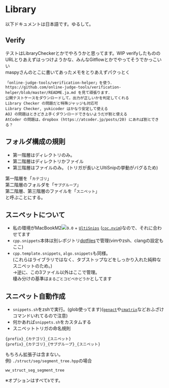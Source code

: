 # Library
以下ドキュメントは日本語です。ゆるして。

## Verify
テストはLibraryCheckerとかでやろうかと思ってます。WIP
verifyしたもののURLとりあえずはっつけようかな、みんなGitflowとかでやってそうでかっこいい
<br>
maspyさんのとこに書いてあったメモをとりあえずパクっとく
```
「online-judge-tools/verification-helper」を使う．
https://github.com/online-judge-tools/verification-helper/blob/master/README.ja.md を見て頑張ります．
公開テストケースをダウンロードして，出力が正しいかを判定してくれる
Library Checker の問題だと特殊ジャッジも対応可
Library Checker, yukicoder はかなり安定して使える
AOJ の問題はときどき上手くダウンロードできないようだが割と使える
AtCoder の問題は，dropbox (https://atcoder.jp/posts/20) にあれば割とできる？
```

## フォルダ構成の規則
- 第一階層はディレクトリのみ。
- 第二階層はディレクトリかファイル
- 第三階層はファイルのみ。
(トリガが長いとUltiSnipの挙動がバグるため)

第一階層を「`カテゴリ`」<br>
第二階層のフォルダを「`サブグループ`」<br>
第二階層、第三階層のファイルを「`スニペット`」<br>
と呼ぶことにする。

## スニペットについて
- 私の環境がMacBookM2<img src="https://img.shields.io/badge/-Vim-019733.svg?logo=vim&style=flat">`9.0` + [`UltiSnips`](https://github.com/SirVer/ultisnips) ([`coc.nvim`](https://github.com/neoclide/coc.nvim))なので、それに合わせてます
- `cpp.snippets`本体は別レポジトリ[dotfiles](https://github.com/serna37/dotfiles)で管理(vimやzsh、clangの設定もここ)
- `cpp.template.snippets`, `algo.snippets`も同様。<br>
(これらはライブラリではなく、タブストップなどをしっかり入れた純粋なスニペットのため。)<br>
→逆に、この3ファイル以外はここで管理。<br>
棲み分けの基準は`まるごとコピペかどうか`としてます

## スニペット自動作成
- `snippets.sh`をzshで実行。(glob使ってます)([`genact`](https://github.com/svenstaro/genact)や[`cmatrix`](https://github.com/abishekvashok/cmatrix)などおふざけコマンドいれてるので注意)
- 何かあれば`snippets.sh`をカスタムする
- スニペットトリガの命名規則
```
{prefix}_{カテゴリ}_{スニペット}
{prefix}_{カテゴリ}_{サブグループ}_{スニペット}
```
もちろん拡張子は含まない。<br>
例) `./struct/seg/segment_tree.hpp`の場合
```
ww_struct_seg_segment_tree
```
※オプションはすべて`b`です。
